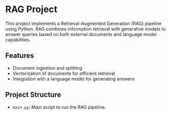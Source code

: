 # RAG Project

This project implements a Retrieval-Augmented Generation (RAG) pipeline using Python. RAG combines information retrieval with generative models to answer queries based on both external documents and language model capabilities.

## Features

- Document ingestion and splitting
- Vectorization of documents for efficient retrieval
- Integration with a language model for generating answers

## Project Structure

- `main.py`: Main script to run the RAG pipeline.